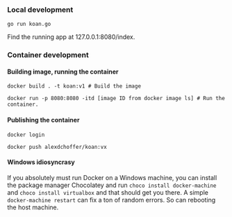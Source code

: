 ### Local development

``go run koan.go``

Find the running app at 127.0.0.1:8080/index.

### Container development

#### Building image, running the container

``docker build . -t koan:v1 # Build the image``

``docker run -p 8080:8080 -itd [image ID from docker image ls] # Run the container.`` 

#### Publishing the container

``docker login``

``docker push alexdchoffer/koan:vx``  

#### Windows idiosyncrasy

If you absolutely must run Docker on a Windows machine, you can install the package manager Chocolatey and run ``choco install docker-machine`` and ``choco install virtualbox`` and that should get you there. A simple ``docker-machine restart`` can fix a ton of random errors. So can rebooting the host machine.
